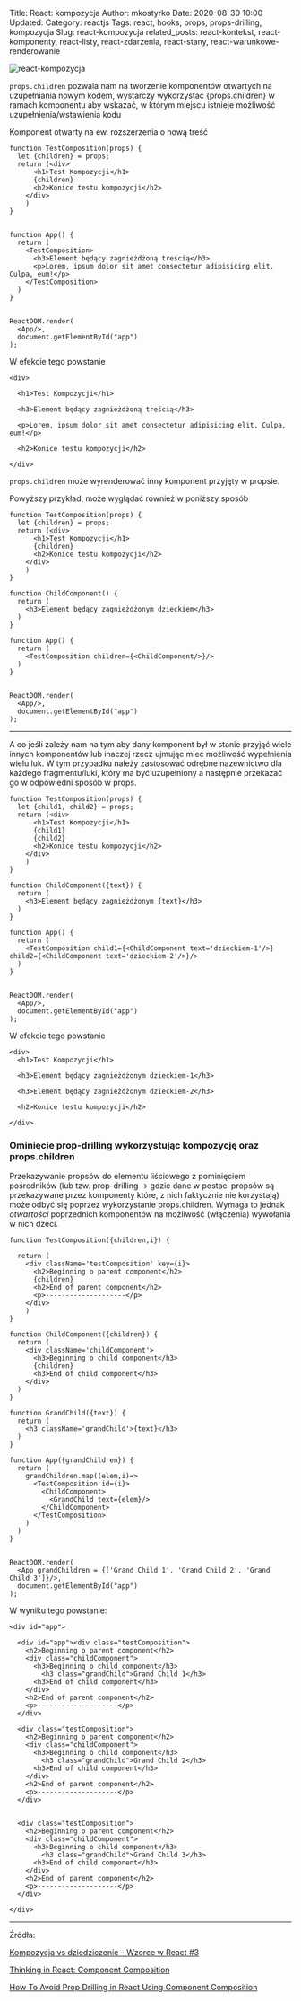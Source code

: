 Title: React: kompozycja
Author: mkostyrko
Date: 2020-08-30 10:00
Updated:
Category: reactjs
Tags: react, hooks, props, props-drilling, kompozycja
Slug: react-kompozycja
related_posts: react-kontekst, react-komponenty, react-listy, react-zdarzenia, react-stany, react-warunkowe-renderowanie

![react-kompozycja](https://res.cloudinary.com/practicaldev/image/fetch/s--uhp38MJ0--/c_imagga_scale,f_auto,fl_progressive,h_420,q_auto,w_1000/https://thepracticaldev.s3.amazonaws.com/i/1cjigsdjmgz5j8lohlch.png)


`props.children` pozwala nam na tworzenie komponentów otwartych na uzupełniania nowym kodem, wystarczy wykorzystać {props.children} w ramach komponentu aby wskazać, w którym miejscu istnieje możliwość uzupełnienia/wstawienia kodu

Komponent otwarty na ew. rozszerzenia o nową treść

    function TestComposition(props) {
      let {children} = props;
      return (<div>
          <h1>Test Kompozycji</h1>
          {children}
          <h2>Konice testu kompozycji</h2>
        </div>
        )
    }


    function App() {
      return (
        <TestComposition>
          <h3>Element będący zagnieżdżoną treścią</h3>
          <p>Lorem, ipsum dolor sit amet consectetur adipisicing elit. Culpa, eum!</p>
        </TestComposition>
      )
    }


    ReactDOM.render(
      <App/>,
      document.getElementById("app")
    );



W efekcie tego powstanie

    <div>

      <h1>Test Kompozycji</h1>

      <h3>Element będący zagnieżdżoną treścią</h3>

      <p>Lorem, ipsum dolor sit amet consectetur adipisicing elit. Culpa, eum!</p>

      <h2>Konice testu kompozycji</h2>

    </div>


`props.children` może wyrenderować inny komponent przyjęty w propsie.

Powyższy przykład, może wyglądać również w poniższy sposób


    function TestComposition(props) {
      let {children} = props;
      return (<div>
          <h1>Test Kompozycji</h1>
          {children}
          <h2>Konice testu kompozycji</h2>
        </div>
        )
    }

    function ChildComponent() {
      return (
        <h3>Element będący zagnieżdżonym dzieckiem</h3>
      )
    }

    function App() {
      return (
        <TestComposition children={<ChildComponent/>}/>
      )
    }


    ReactDOM.render(
      <App/>,
      document.getElementById("app")
    );

---

A co jeśli zależy nam na tym aby dany komponent był w stanie przyjąć wiele innych komponentów lub inaczej rzecz ujmując mieć możliwość wypełnienia wielu luk. W tym przypadku należy zastosować odrębne nazewnictwo dla każdego fragmentu/luki, który ma być uzupełniony a następnie przekazać go w odpowiedni sposób w props.


    function TestComposition(props) {
      let {child1, child2} = props;
      return (<div>
          <h1>Test Kompozycji</h1>
          {child1}
          {child2}
          <h2>Konice testu kompozycji</h2>
        </div>
        )
    }

    function ChildComponent({text}) {
      return (
        <h3>Element będący zagnieżdżonym {text}</h3>
      )
    }

    function App() {
      return (
        <TestComposition child1={<ChildComponent text='dzieckiem-1'/>} child2={<ChildComponent text='dzieckiem-2'/>}/>
      )
    }


    ReactDOM.render(
      <App/>,
      document.getElementById("app")
    );

W efekcie tego powstanie


    <div>
      <h1>Test Kompozycji</h1>

      <h3>Element będący zagnieżdżonym dzieckiem-1</h3>

      <h3>Element będący zagnieżdżonym dzieckiem-2</h3>

      <h2>Konice testu kompozycji</h2>

    </div>



### Ominięcie prop-drilling wykorzystując kompozycję oraz props.children

Przekazywanie propsów do elementu liściowego z pominięciem pośredników (lub tzw. prop-drilling -> gdzie dane w postaci propsów są przekazywane przez komponenty które, z nich faktycznie nie korzystają) może odbyć się poprzez wykorzystanie props.children. Wymaga to jednak *otwartości* poprzednich komponentów na możliwość (włączenia) wywołania w nich dzeci.



    function TestComposition({children,i}) {
      
      return (
        <div className='testComposition' key={i}>
          <h2>Beginning o parent component</h2>
          {children}
          <h2>End of parent component</h2>
          <p>--------------------</p>
        </div>
        )
    }

    function ChildComponent({children}) {
      return (
        <div className='childComponent'>
          <h3>Beginning o child component</h3>
          {children}
          <h3>End of child component</h3>
        </div>
      )
    }

    function GrandChild({text}) {
      return (
        <h3 className='grandChild'>{text}</h3>
      )
    }

    function App({grandChildren}) {
      return (
        grandChildren.map((elem,i)=>
          <TestComposition id={i}>
            <ChildComponent>
              <GrandChild text={elem}/>
            </ChildComponent>
          </TestComposition>  
        )
      )
    }


    ReactDOM.render(
      <App grandChildren = {['Grand Child 1', 'Grand Child 2', 'Grand Child 3']}/>,
      document.getElementById("app")
    );

W wyniku tego powstanie:


    <div id="app">

      <div id="app"><div class="testComposition">
        <h2>Beginning o parent component</h2>
        <div class="childComponent">
          <h3>Beginning o child component</h3>
            <h3 class="grandChild">Grand Child 1</h3>
          <h3>End of child component</h3>
        </div>
        <h2>End of parent component</h2>
        <p>--------------------</p>
      </div>

      <div class="testComposition">
        <h2>Beginning o parent component</h2>
        <div class="childComponent">
          <h3>Beginning o child component</h3>
            <h3 class="grandChild">Grand Child 2</h3>
          <h3>End of child component</h3>
        </div>
        <h2>End of parent component</h2>
        <p>--------------------</p>
      </div>


      <div class="testComposition">
        <h2>Beginning o parent component</h2>
        <div class="childComponent">
          <h3>Beginning o child component</h3>
            <h3 class="grandChild">Grand Child 3</h3>
          <h3>End of child component</h3>
        </div>
        <h2>End of parent component</h2>
        <p>--------------------</p>
      </div>

    </div>



---

Źródła:

[Kompozycja vs dziedziczenie - Wzorce w React #3](https://www.youtube.com/watch?v=9n9Er-NIJ_c)

[Thinking in React: Component Composition](https://dev.to/bouhm/thinking-in-react-component-composition-fp5)

[How To Avoid Prop Drilling in React Using Component Composition](https://medium.com/javascript-in-plain-english/how-to-avoid-prop-drilling-in-react-using-component-composition-c42adfcdde1b)